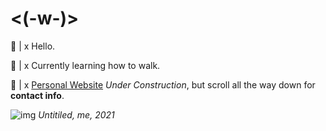 # <(-w-)>

💬 |  x Hello.

🍊 |  x Currently learning how to walk.

🔗 |  x [Personal Website](https://www.shokkunn.art/) _Under Construction_, but scroll all the way down for **contact info**.

![img](https://cdnb.artstation.com/p/assets/images/images/043/292/091/large/shokkunn-asset.jpg?1636864637)
_Untitiled, me, 2021_



